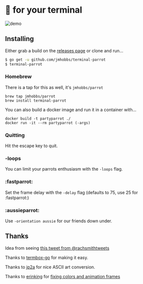 # :parrot: for your terminal

![demo](http://dropit.velvetcache.org.s3.amazonaws.com/jmhobbs/NzczFOYq4g/termbox-parrot-color.gif)

## Installing

Either grab a build on the [releases page](https://github.com/jmhobbs/terminal-parrot/releases) or clone and run...

```bash
$ go get -u github.com/jmhobbs/terminal-parrot
$ terminal-parrot
```
    
### Homebrew

There is a tap for this as well, it's `jmhobbs/parrot`

    brew tap jmhobbs/parrot
    brew install terminal-parrot

You can also build a docker image and run it in a container with...

    docker build -t partyparrot ./
    docker run -it --rm partyparrot (-args)

### Quitting

Hit the escape key to quit.

### -loops

You can limit your parrots enthusiasm with the `-loops` flag.

### :fastparrot:

Set the frame delay with the `-delay` flag (defaults to 75, use 25 for :fastparrot:)

### :aussieparrot:

Use `-orientation aussie` for our friends down under.

## Thanks

Idea from seeing [this tweet from @rachsmithtweets](https://twitter.com/rachsmithtweets/status/742785722290212868)

Thanks to [termbox-go](https://github.com/nsf/termbox-go) for making it easy.

Thanks to [jp2a](https://csl.name/jp2a/) for nice ASCII art conversion.

Thanks to [erinking](https://github.com/erinking) for [fixing colors and animation frames](https://github.com/jmhobbs/terminal-parrot/pull/15)
